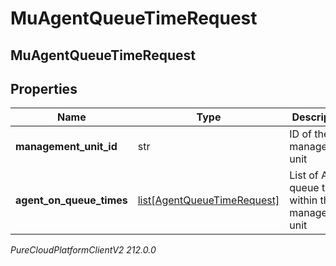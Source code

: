 # MuAgentQueueTimeRequest

## MuAgentQueueTimeRequest

## Properties

|Name | Type | Description | Notes|
|------------ | ------------- | ------------- | -------------|
| **management_unit_id** | str | ID of the management unit | |
| **agent_on_queue_times** | [list[AgentQueueTimeRequest]](AgentQueueTimeRequest) | List of Agent queue times within the management unit | |



_PureCloudPlatformClientV2 212.0.0_
